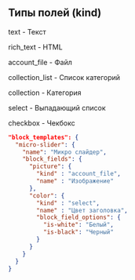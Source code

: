 ## Типы полей (kind)

text - Текст

rich_text - HTML

account_file - Файл

collection_list - Список категорий

collection - Категория

select - Выпадающий список

checkbox - Чекбокс


```json
"block_templates": {
  "micro-slider": {
    "name": "Микро слайдер",
    "block_fields": {
      "picture": {
        "kind" : "account_file",
        "name" : "Изображение"
      },
      "color": {
        "kind" : "select",
        "name" : "Цвет заголовка",
        "block_field_options": {
          "is-white": "Белый",
          "is-black": "Черный"
        }
      }
    }
  }
}
```
